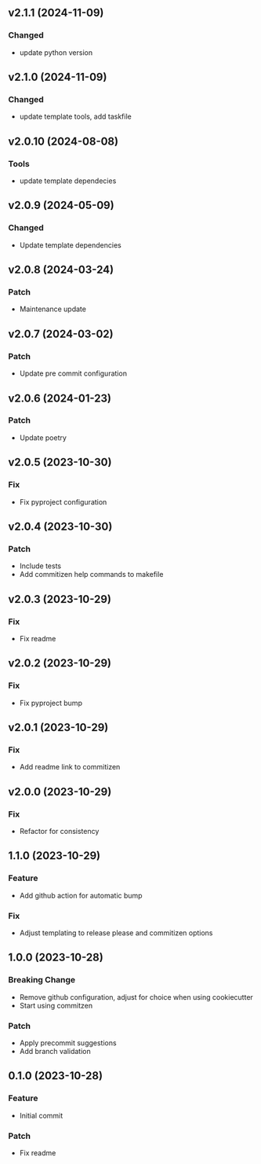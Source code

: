 ## v2.1.1 (2024-11-09)

### Changed

- update python version

## v2.1.0 (2024-11-09)

### Changed

- update template tools, add taskfile

## v2.0.10 (2024-08-08)

### Tools

- update template dependecies

## v2.0.9 (2024-05-09)

### Changed

- Update template dependencies

## v2.0.8 (2024-03-24)

### Patch

- Maintenance update

## v2.0.7 (2024-03-02)

### Patch

- Update pre commit configuration

## v2.0.6 (2024-01-23)

### Patch

- Update poetry

## v2.0.5 (2023-10-30)

### Fix

- Fix pyproject configuration

## v2.0.4 (2023-10-30)

### Patch

- Include tests
- Add commitizen help commands to makefile

## v2.0.3 (2023-10-29)

### Fix

- Fix readme

## v2.0.2 (2023-10-29)

### Fix

- Fix pyproject bump

## v2.0.1 (2023-10-29)

### Fix

- Add readme link to commitizen

## v2.0.0 (2023-10-29)

### Fix

- Refactor for consistency

## 1.1.0 (2023-10-29)

### Feature

- Add github action for automatic bump

### Fix

- Adjust templating to release please and commitizen options

## 1.0.0 (2023-10-28)

### Breaking Change

- Remove github configuration, adjust for choice when using cookiecutter
- Start using commitzen

### Patch

- Apply precommit suggestions
- Add branch validation

## 0.1.0 (2023-10-28)

### Feature

- Initial commit

### Patch

- Fix readme
